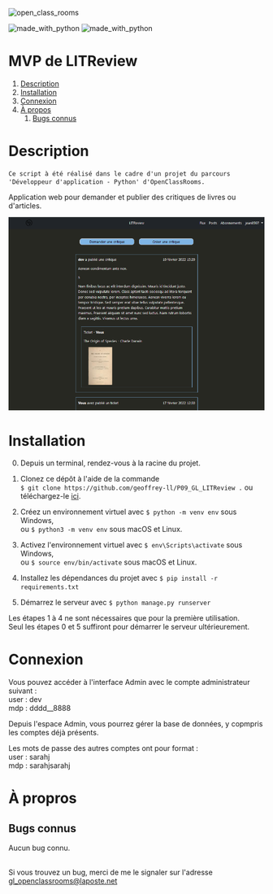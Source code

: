 ![open_class_rooms](https://img.shields.io/badge/OpenClassRooms-Project09-limegreen?labelColor=blueviolet&style=plastic)


![made_with_python](https://img.shields.io/badge/Made%20With-Python_3.6.5-darkgreen?logo=python&labelColor=red&style=plastic)
![made_with_python](https://img.shields.io/badge/Made%20With-Django_3.2.12-darkgreen?logo=python&labelColor=red&style=plastic)


# MVP de LITReview #


1.  [Description](#description)
2.  [Installation](#installation)
3.  [Connexion](#connexion)
4.  [À propos](#a-propos)
    1.  [Bugs connus](#bugs-connus)


# Description <a name="description"></a> #


    Ce script à été réalisé dans le cadre d'un projet du parcours
    'Développeur d'application - Python' d'OpenClassRooms.

Application web pour demander et publier des critiques de livres ou d'articles.

![flux de l'utilisateur](readme_png/flux-user.png)


# Installation <a name="installation"></a> #


0. Depuis un terminal, rendez-vous à la racine du projet.

1. Clonez ce dépôt à l'aide de la commande \
`$ git clone https://github.com/geoffrey-ll/P09_GL_LITReview .` ou téléchargez-le [ici](https://github.com/geoffrey-ll/P09_GL_LITReview/archive/refs/heads/master.zip).

2. Créez un environnement virtuel avec `$ python -m venv env` sous Windows,\
ou ```$ python3 -m venv env``` sous macOS et Linux.

3. Activez l'environnement virtuel avec `$ env\Scripts\activate` sous Windows, \
ou `$ source env/bin/activate` sous macOS et Linux.

4. Installez les dépendances du projet avec `$ pip install -r requirements.txt`

5. Démarrez le serveur avec `$ python manage.py runserver`


Les étapes 1 à 4 ne sont nécessaires que pour la première utilisation.\
Seul les étapes 0 et 5 suffiront pour démarrer le serveur ultérieurement.


# Connexion <a name="connexion"></a> #


Vous pouvez accéder à  l'interface Admin avec le compte administrateur suivant :\
user : dev\
mdp : dddd__8888

Depuis l'espace Admin, vous pourrez gérer la base de données, y copmpris les comptes déjà présents.

Les mots de passe des autres comptes ont pour format :\
user : sarahj\
mdp : sarahjsarahj


# À propros <a name="a-propos"></a> #


## Bugs connus <a name="bugs-connus"></a> ##


Aucun bug connu.

\
Si vous trouvez un bug, merci de me le signaler sur l'adresse\
gl_openclassrooms@laposte.net

